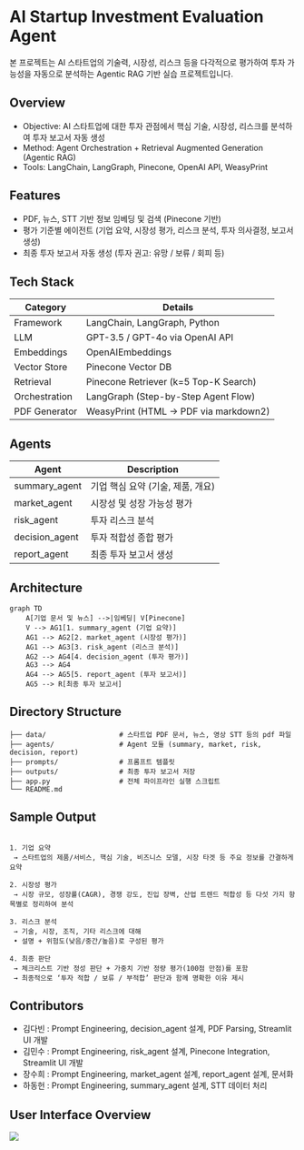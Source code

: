 # AI Startup Investment Evaluation Agent
본 프로젝트는 AI 스타트업의 기술력, 시장성, 리스크 등을 다각적으로 평가하여 투자 가능성을 자동으로 분석하는 Agentic RAG 기반 실습 프로젝트입니다.

## Overview

- Objective: AI 스타트업에 대한 투자 관점에서 핵심 기술, 시장성, 리스크를 분석하여 투자 보고서 자동 생성
- Method: Agent Orchestration + Retrieval Augmented Generation (Agentic RAG)
- Tools: LangChain, LangGraph, Pinecone, OpenAI API, WeasyPrint

## Features

- PDF, 뉴스, STT 기반 정보 임베딩 및 검색 (Pinecone 기반)
- 평가 기준별 에이전트 (기업 요약, 시장성 평가, 리스크 분석, 투자 의사결정, 보고서 생성)
- 최종 투자 보고서 자동 생성 (투자 권고: 유망 / 보류 / 회피 등)


## Tech Stack 

| Category       | Details                                                |
|----------------|--------------------------------------------------------|
| Framework      | LangChain, LangGraph, Python                           |
| LLM            | GPT-3.5 / GPT-4o via OpenAI API                        |
| Embeddings     | OpenAIEmbeddings                                       |
| Vector Store   | Pinecone Vector DB                                     |
| Retrieval      | Pinecone Retriever (k=5 Top-K Search)                  |
| Orchestration  | LangGraph (Step-by-Step Agent Flow)                   |
| PDF Generator  | WeasyPrint (HTML → PDF via markdown2)                 |


## Agents
 
| Agent             | Description                          |
|--------------------|-------------------------------------|
| summary_agent      | 기업 핵심 요약 (기술, 제품, 개요)  |
| market_agent       | 시장성 및 성장 가능성 평가         |
| risk_agent         | 투자 리스크 분석                  |
| decision_agent     | 투자 적합성 종합 평가              |
| report_agent       | 최종 투자 보고서 생성              |

## Architecture

```
graph TD
    A[기업 문서 및 뉴스] -->|임베딩| V[Pinecone]
    V --> AG1[1. summary_agent (기업 요약)]
    AG1 --> AG2[2. market_agent (시장성 평가)]
    AG1 --> AG3[3. risk_agent (리스크 분석)]
    AG2 --> AG4[4. decision_agent (투자 평가)]
    AG3 --> AG4
    AG4 --> AG5[5. report_agent (투자 보고서)]
    AG5 --> R[최종 투자 보고서]
```

## Directory Structure

```
├── data/                  # 스타트업 PDF 문서, 뉴스, 영상 STT 등의 pdf 파일
├── agents/                # Agent 모듈 (summary, market, risk, decision, report)
├── prompts/               # 프롬프트 템플릿
├── outputs/               # 최종 투자 보고서 저장
├── app.py                 # 전체 파이프라인 실행 스크립트
└── README.md
```

## Sample Output



```

1. 기업 요약
 → 스타트업의 제품/서비스, 핵심 기술, 비즈니스 모델, 시장 타겟 등 주요 정보를 간결하게 요약

2. 시장성 평가
 → 시장 규모, 성장률(CAGR), 경쟁 강도, 진입 장벽, 산업 트렌드 적합성 등 다섯 가지 항목별로 정리하여 분석

3. 리스크 분석
 → 기술, 시장, 조직, 기타 리스크에 대해
 • 설명 + 위험도(낮음/중간/높음)로 구성된 평가

4. 최종 판단
 → 체크리스트 기반 정성 판단 + 가중치 기반 정량 평가(100점 만점)를 포함
 → 최종적으로 ‘투자 적합 / 보류 / 부적합’ 판단과 함께 명확한 이유 제시

```

## Contributors 

- 김다빈 : Prompt Engineering, decision_agent 설계, PDF Parsing, Streamlit UI 개발
- 김민수 : Prompt Engineering, risk_agent 설계, Pinecone Integration, Streamlit UI 개발
- 장수희 : Prompt Engineering, market_agent 설계, report_agent 설계, 문서화
- 하동헌 : Prompt Engineering, summary_agent 설계, STT 데이터 처리

## User Interface Overview
<img src="https://github.com/user-attachments/assets/d4d13821-a84c-4b98-a130-62e88be772a5"/>
